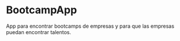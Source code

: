 # BootcampApp
App para encontrar bootcamps de empresas y para que las empresas puedan encontrar talentos.
